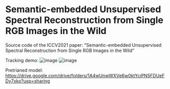 # Semantic-embedded Unsupervised Spectral Reconstruction from Single RGB Images in the Wild
Source code of the ICCV2021 paper: "Semantic-embedded Unsupervised Spectral Reconstruction from Single RGB Images in the Wild"

Tracking demo:
 ![image]( https://github.com/zbzhzhy/Unsupervised-Spectral-Reconstruction/tree/main/images/demo_01.gif)
 ![image]( https://github.com/zbzhzhy/Unsupervised-Spectral-Reconstruction/tree/main/images/demo_02.gif)

Pretrianed model: https://drive.google.com/drive/folders/1A4wUnwWXVe6w0ktYciPN5FDUeFDy7xko?usp=sharing
